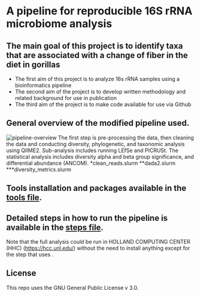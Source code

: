 # A pipeline for reproducible 16S rRNA microbiome analysis

## The main goal of this project is to identify taxa that are associated with a change of fiber in the diet in gorillas
- The first aim of this project is to analyze 16s rRNA samples using a bioinformatics pipeline
- The second aim of the project is to develop written methodology and related background for use in publication 
- The third aim of the project is to make code available for use via Github


## General overview of the modified pipeline used.
![pipeline-overview](https://github.com/zalsafwani/thesis/blob/621d1302af242417919a21142b0ac8aa846ecc04/Microbiome%20Analysis%20Pipeline.png)
The first step is pre-processing the data, then cleaning the data and conducting diversity, phylogenetic, and taxonomic analysis using QIIME2. Sub-analysis includes running  LEfSe and PICRUSt. The statistical analysis includes diversity alpha and beta group significance, and differential abundance (ANCOM). 
*clean_reads.slurm **dada2.slurm ***diversity_metrics.slurm

## Tools installation and packages available in the [tools file](https://github.com/ereisher/Capstone/blob/main/tools.md).



## Detailed steps in how to run the pipeline is available in the [steps file](https://github.com/ereisher/Capstone/blob/main/steps.md).
Note that the full analysis could be run in HOLLAND COMPUTING CENTER (HHC) (https://hcc.unl.edu/) without the need to install anything except for the step that uses .

## License
This repo uses the GNU General Public License v 3.0.
